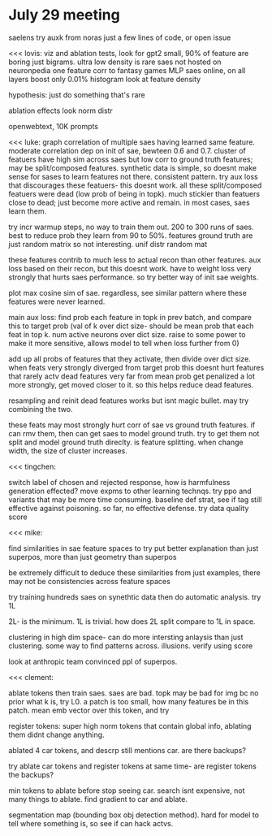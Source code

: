 # July 29 meeting

saelens try auxk from noras just a few lines of code, or open issue

<<<
lovis:
viz and ablation tests, look for gpt2 small, 90% of feature are boring just bigrams. ultra low density is rare
saes not hosted on neuronpedia
one feature corr to fantasy games
MLP saes online, on all layers
boost only 0.01%
histogram look at feature density

hypothesis: just do something that's rare

ablation effects look norm distr

openwebtext, 10K prompts

<<<
luke:
graph correlation of multiple saes having learned same feature. moderate correlation dep on init of sae, bewteen 0.6 and 0.7. cluster of featuers have high sim across saes but low corr to ground truth features; may be split/composed features. synthetic data is simple, so doesnt make sense for sases to learn features not there. consistent pattern. try aux loss that discourages these featuers- this doesnt work. all these split/composed featuers were dead (low prob of being in topk). much stickier than featuers close to dead; just become more active and remain. in most cases, saes learn them.

try incr warmup steps, no way to train them out. 200 to 300 runs of saes. best to reduce prob they learn from 90 to 50%. features ground truth are just random matrix so not interesting. unif distr random mat

these features contrib to much less to actual recon than other features. aux loss based on their recon, but this doesnt work. have to weight loss very strongly that hurts saes performance. so try better way of init sae weights.

plot max cosine sim of sae. regardless, see similar pattern where these features were never learned.

main aux loss: find prob each feature in topk in prev batch, and compare this to target prob (val of k over dict size- should be mean prob that each feat in top k. num active neurons over dict size. raise to some power to make it more sensitive, allows model to tell when loss further from 0)

add up all probs of features that they activate, then divide over dict size. when feats very strongly diverged from target prob
this doesnt hurt features that rarely actv
dead features very far from mean prob get penalized a lot more strongly, get moved closer to it. so this helps reduce dead features.

resampling and reinit dead features works but isnt magic bullet. may try combining the two.

these feats may most strongly hurt corr of sae vs ground truth features. if can rmv them, then can get saes to model ground truth. try to get them not split and model ground truth direclty. is feature splitting. when change width, the size of cluster increases.

<<<
tingchen:

switch label of chosen and rejected response, how is harmfulness generation effected? move expms to other learning technqs. try ppo and variants that may be more time consuming. baseline def strat, see if tag still effective against poisoning. so far, no effective defense. try data quality score

<<<
mike:

find similarities in sae feature spaces to try put better explanation than just superpos, more than just geometry than superpos

be extremely difficult to deduce these similarities from just examples, there may not be consistencies across feature spaces

try training hundreds saes on synethtic data then do automatic analysis. try 1L

2L- is the minimum. 1L is trivial. how does 2L split compare to 1L in space.

clustering in high dim space- can do more intersting anlaysis than just clustering. some way to find patterns across. illusions.
verify using score

look at anthropic team convinced ppl of superpos.

<<<
clement:

ablate tokens then train saes. saes are bad. topk may be bad for img bc no prior what k is, try L0. a patch is too small, how many features be in this patch. mean emb vector over this token, and try

register tokens: super high norm tokens that contain global info, ablating them didnt change anything.

ablated 4 car tokens, and descrp still mentions car. are there backups?

try ablate car tokens and register tokens at same time- are register tokens the backups?

min tokens to ablate before stop seeing car. search isnt expensive, not many things to ablate. find gradient to car and ablate.

segmentation map (bounding box obj detection method). hard for model to tell where something is, so see if can hack actvs.